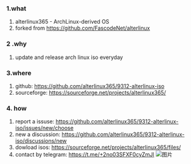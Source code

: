 ### 1.what

1. alterlinux365 - ArchLinux-derived OS 
2. forked from https://github.com/FascodeNet/alterlinux

### 2 .why

1.   update and release arch linux iso everyday 

### 3.where

1.   github: https://github.com/alterlinux365/9312-alterlinux-iso
2.   sourceforge: https://sourceforge.net/projects/alterlinux365/

### 4. how

1. report a issuse: https://github.com/alterlinux365/9312-alterlinux-iso/issues/new/choose
2. new a discussion: https://github.com/alterlinux365/9312-alterlinux-iso/discussions/new
3. dowload isos: https://sourceforge.net/projects/alterlinux365/files/
4. contact by telegram:  https://t.me/+2no03SFXF0cyZmJl
![图片](https://user-images.githubusercontent.com/1329093/200158840-30bf5573-5df9-4633-baf7-34a04b987aeb.png)
